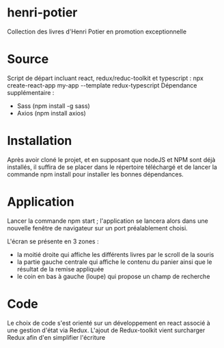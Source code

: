 # henri-potier

Collection des livres d'Henri Potier en promotion exceptionnelle

# Source

Script de départ incluant react, redux/reduc-toolkit et typescript : npx create-react-app my-app --template redux-typescript
Dépendance supplémentaire :

- Sass (npm install -g sass)
- Axios (npm install axios)

# Installation

Après avoir cloné le projet, et en supposant que nodeJS et NPM sont déjà installés, il suffira de se placer dans le répertoire téléchargé et de lancer la commande npm install pour installer les bonnes dépendances.

# Application

Lancer la commande npm start ; l'application se lancera alors dans une nouvelle fenêtre de navigateur sur un port préalablement choisi.

L'écran se présente en 3 zones :

- la moitié droite qui affiche les différents livres par le scroll de la souris
- la partie gauche centrale qui affiche le contenu du panier ainsi que le résultat de la remise appliquée
- le coin en bas à gauche (loupe) qui propose un champ de recherche

# Code

Le choix de code s'est orienté sur un développement en react associé à une gestion d'état via Redux.
L'ajout de Redux-toolkit vient surcharger Redux afin d'en simplifier l'écriture

